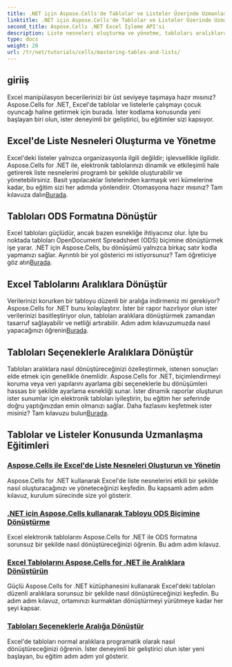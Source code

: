 ```yaml
---
title: .NET için Aspose.Cells'de Tablolar ve Listeler Üzerinde Uzmanlaşma
linktitle: .NET için Aspose.Cells'de Tablolar ve Listeler Üzerinde Uzmanlaşma
second_title: Aspose.Cells .NET Excel İşleme API'si
description: Liste nesneleri oluşturma ve yönetme, tabloları aralıklara dönüştürme ve ODS formatına adım adım dönüştürme dahil olmak üzere Aspose.Cells for .NET eğitimlerini keşfedin.
type: docs
weight: 20
url: /tr/net/tutorials/cells/mastering-tables-and-lists/
---
```

## giriiş

Excel manipülasyon becerilerinizi bir üst seviyeye taşımaya hazır mısınız? Aspose.Cells for .NET, Excel'de tablolar ve listelerle çalışmayı çocuk oyuncağı haline getirmek için burada. İster kodlama konusunda yeni başlayan biri olun, ister deneyimli bir geliştirici, bu eğitimler sizi kapsıyor.

## Excel'de Liste Nesneleri Oluşturma ve Yönetme  
 Excel'deki listeler yalnızca organizasyonla ilgili değildir; işlevsellikle ilgilidir. Aspose.Cells for .NET ile, elektronik tablolarınızı dinamik ve etkileşimli hale getirerek liste nesnelerini programlı bir şekilde oluşturabilir ve yönetebilirsiniz. Basit yapılacaklar listelerinden karmaşık veri kümelerine kadar, bu eğitim sizi her adımda yönlendirir. Otomasyona hazır mısınız? Tam kılavuza dalın[Burada](./create-and-manage-list-object/).  

## Tabloları ODS Formatına Dönüştür  
Excel tabloları güçlüdür, ancak bazen esnekliğe ihtiyacınız olur. İşte bu noktada tabloları OpenDocument Spreadsheet (ODS) biçimine dönüştürmek işe yarar. .NET için Aspose.Cells, bu dönüşümü yalnızca birkaç satır kodla yapmanızı sağlar. Ayrıntılı bir yol gösterici mi istiyorsunuz? Tam öğreticiye göz atın[Burada](./convert-table-to-ods-format/).  

## Excel Tablolarını Aralıklara Dönüştür  
 Verilerinizi korurken bir tabloyu düzenli bir aralığa indirmeniz mi gerekiyor? Aspose.Cells for .NET bunu kolaylaştırır. İster bir rapor hazırlıyor olun ister verilerinizi basitleştiriyor olun, tabloları aralıklara dönüştürmek zamandan tasarruf sağlayabilir ve netliği artırabilir. Adım adım kılavuzumuzda nasıl yapacağınızı öğrenin[Burada](./convert-excel-tables-to-range/).  

## Tabloları Seçeneklerle Aralıklara Dönüştür  

Tabloları aralıklara nasıl dönüştüreceğinizi özelleştirmek, istenen sonuçları elde etmek için genellikle önemlidir. Aspose.Cells for .NET, biçimlendirmeyi koruma veya veri yapılarını ayarlama gibi seçeneklerle bu dönüşümleri hassas bir şekilde ayarlama esnekliği sunar. İster dinamik raporlar oluşturun ister sunumlar için elektronik tabloları iyileştirin, bu eğitim her seferinde doğru yaptığınızdan emin olmanızı sağlar. Daha fazlasını keşfetmek ister misiniz? Tam kılavuzu bulun[Burada](./convert-tables-to-range-with-options/).  

## Tablolar ve Listeler Konusunda Uzmanlaşma Eğitimleri
### [Aspose.Cells ile Excel'de Liste Nesneleri Oluşturun ve Yönetin](./create-and-manage-list-object/)
Aspose.Cells for .NET kullanarak Excel'de liste nesnelerini etkili bir şekilde nasıl oluşturacağınızı ve yöneteceğinizi keşfedin. Bu kapsamlı adım adım kılavuz, kurulum sürecinde size yol gösterir.
### [.NET için Aspose.Cells kullanarak Tabloyu ODS Biçimine Dönüştürme](./convert-table-to-ods-format/)
Excel elektronik tablolarını Aspose.Cells for .NET ile ODS formatına sorunsuz bir şekilde nasıl dönüştüreceğinizi öğrenin. Bu adım adım kılavuz.
### [Excel Tablolarını Aspose.Cells for .NET ile Aralıklara Dönüştürün](./convert-excel-tables-to-range/)
Güçlü Aspose.Cells for .NET kütüphanesini kullanarak Excel'deki tabloları düzenli aralıklara sorunsuz bir şekilde nasıl dönüştüreceğinizi keşfedin. Bu adım adım kılavuz, ortamınızı kurmaktan dönüştürmeyi yürütmeye kadar her şeyi kapsar.
### [Tabloları Seçeneklerle Aralığa Dönüştür](./convert-tables-to-range-with-options/)
Excel'de tabloları normal aralıklara programatik olarak nasıl dönüştüreceğinizi öğrenin. İster deneyimli bir geliştirici olun ister yeni başlayan, bu eğitim adım adım yol gösterir.